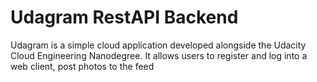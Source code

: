 # Udagram RestAPI Backend

Udagram is a simple cloud application developed alongside the Udacity Cloud Engineering Nanodegree. It allows users to register and log into a web client, post photos to the feed


